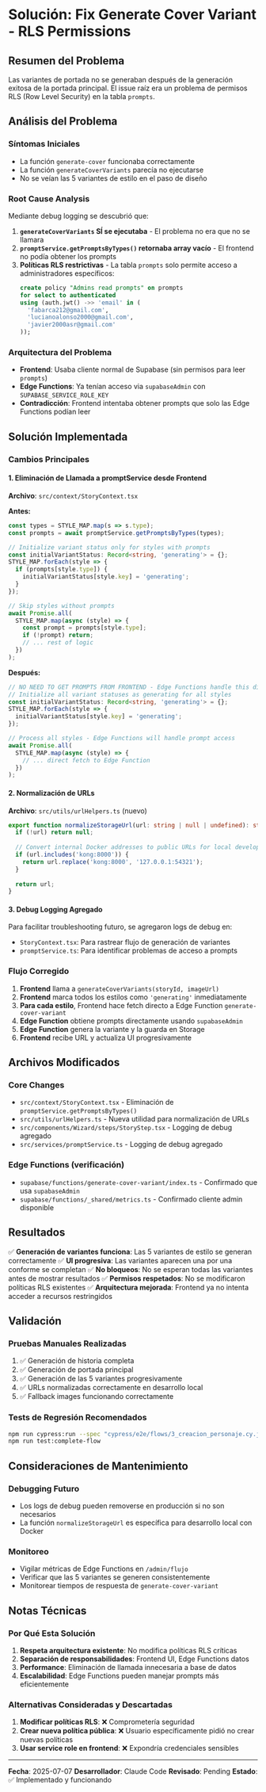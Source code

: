 # Solución: Fix Generate Cover Variant - RLS Permissions

## Resumen del Problema

Las variantes de portada no se generaban después de la generación exitosa de la portada principal. El issue raíz era un problema de permisos RLS (Row Level Security) en la tabla `prompts`.

## Análisis del Problema

### Síntomas Iniciales
- La función `generate-cover` funcionaba correctamente
- La función `generateCoverVariants` parecía no ejecutarse
- No se veían las 5 variantes de estilo en el paso de diseño

### Root Cause Analysis
Mediante debug logging se descubrió que:

1. **`generateCoverVariants` SÍ se ejecutaba** - El problema no era que no se llamara
2. **`promptService.getPromptsByTypes()` retornaba array vacío** - El frontend no podía obtener los prompts
3. **Políticas RLS restrictivas** - La tabla `prompts` solo permite acceso a administradores específicos:
   ```sql
   create policy "Admins read prompts" on prompts
   for select to authenticated
   using (auth.jwt() ->> 'email' in (
     'fabarca212@gmail.com',
     'lucianoalonso2000@gmail.com', 
     'javier2000asr@gmail.com'
   ));
   ```

### Arquitectura del Problema
- **Frontend**: Usaba cliente normal de Supabase (sin permisos para leer `prompts`)
- **Edge Functions**: Ya tenían acceso via `supabaseAdmin` con `SUPABASE_SERVICE_ROLE_KEY`
- **Contradicción**: Frontend intentaba obtener prompts que solo las Edge Functions podían leer

## Solución Implementada

### Cambios Principales

#### 1. Eliminación de Llamada a promptService desde Frontend
**Archivo**: `src/context/StoryContext.tsx`

**Antes:**
```typescript
const types = STYLE_MAP.map(s => s.type);
const prompts = await promptService.getPromptsByTypes(types);

// Initialize variant status only for styles with prompts
const initialVariantStatus: Record<string, 'generating'> = {};
STYLE_MAP.forEach(style => {
  if (prompts[style.type]) {
    initialVariantStatus[style.key] = 'generating';
  }
});

// Skip styles without prompts
await Promise.all(
  STYLE_MAP.map(async (style) => {
    const prompt = prompts[style.type];
    if (!prompt) return;
    // ... rest of logic
  })
);
```

**Después:**
```typescript
// NO NEED TO GET PROMPTS FROM FRONTEND - Edge Functions handle this directly
// Initialize all variant statuses as generating for all styles
const initialVariantStatus: Record<string, 'generating'> = {};
STYLE_MAP.forEach(style => {
  initialVariantStatus[style.key] = 'generating';
});

// Process all styles - Edge Functions will handle prompt access
await Promise.all(
  STYLE_MAP.map(async (style) => {
    // ... direct fetch to Edge Function
  })
);
```

#### 2. Normalización de URLs
**Archivo**: `src/utils/urlHelpers.ts` (nuevo)

```typescript
export function normalizeStorageUrl(url: string | null | undefined): string | null {
  if (!url) return null;
  
  // Convert internal Docker addresses to public URLs for local development
  if (url.includes('kong:8000')) {
    return url.replace('kong:8000', '127.0.0.1:54321');
  }
  
  return url;
}
```

#### 3. Debug Logging Agregado
Para facilitar troubleshooting futuro, se agregaron logs de debug en:
- `StoryContext.tsx`: Para rastrear flujo de generación de variantes
- `promptService.ts`: Para identificar problemas de acceso a prompts

### Flujo Corregido

1. **Frontend** llama a `generateCoverVariants(storyId, imageUrl)`
2. **Frontend** marca todos los estilos como `'generating'` inmediatamente
3. **Para cada estilo**, Frontend hace fetch directo a Edge Function `generate-cover-variant`
4. **Edge Function** obtiene prompts directamente usando `supabaseAdmin`
5. **Edge Function** genera la variante y la guarda en Storage
6. **Frontend** recibe URL y actualiza UI progresivamente

## Archivos Modificados

### Core Changes
- `src/context/StoryContext.tsx` - Eliminación de `promptService.getPromptsByTypes()`
- `src/utils/urlHelpers.ts` - Nueva utilidad para normalización de URLs
- `src/components/Wizard/steps/StoryStep.tsx` - Logging de debug agregado
- `src/services/promptService.ts` - Logging de debug agregado

### Edge Functions (verificación)
- `supabase/functions/generate-cover-variant/index.ts` - Confirmado que usa `supabaseAdmin`
- `supabase/functions/_shared/metrics.ts` - Confirmado cliente admin disponible

## Resultados

✅ **Generación de variantes funciona**: Las 5 variantes de estilo se generan correctamente
✅ **UI progresiva**: Las variantes aparecen una por una conforme se completan
✅ **No bloqueos**: No se esperan todas las variantes antes de mostrar resultados
✅ **Permisos respetados**: No se modificaron políticas RLS existentes
✅ **Arquitectura mejorada**: Frontend ya no intenta acceder a recursos restringidos

## Validación

### Pruebas Manuales Realizadas
1. ✅ Generación de historia completa
2. ✅ Generación de portada principal
3. ✅ Generación de las 5 variantes progresivamente
4. ✅ URLs normalizadas correctamente en desarrollo local
5. ✅ Fallback images funcionando correctamente

### Tests de Regresión Recomendados
```bash
npm run cypress:run --spec "cypress/e2e/flows/3_creacion_personaje.cy.js"
npm run test:complete-flow
```

## Consideraciones de Mantenimiento

### Debugging Futuro
- Los logs de debug pueden removerse en producción si no son necesarios
- La función `normalizeStorageUrl` es específica para desarrollo local con Docker

### Monitoreo
- Vigilar métricas de Edge Functions en `/admin/flujo`
- Verificar que las 5 variantes se generen consistentemente
- Monitorear tiempos de respuesta de `generate-cover-variant`

## Notas Técnicas

### Por Qué Esta Solución
1. **Respeta arquitectura existente**: No modifica políticas RLS críticas
2. **Separación de responsabilidades**: Frontend UI, Edge Functions datos
3. **Performance**: Eliminación de llamada innecesaria a base de datos
4. **Escalabilidad**: Edge Functions pueden manejar prompts más eficientemente

### Alternativas Consideradas y Descartadas
1. **Modificar políticas RLS**: ❌ Comprometería seguridad
2. **Crear nueva política pública**: ❌ Usuario específicamente pidió no crear nuevas políticas
3. **Usar service role en frontend**: ❌ Expondría credenciales sensibles

---

**Fecha**: 2025-07-07
**Desarrollador**: Claude Code
**Revisado**: Pending
**Estado**: ✅ Implementado y funcionando